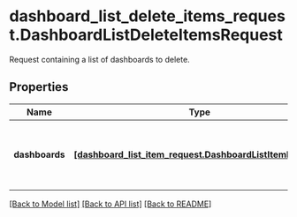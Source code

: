 # dashboard_list_delete_items_request.DashboardListDeleteItemsRequest

Request containing a list of dashboards to delete.
## Properties
Name | Type | Description | Notes
------------ | ------------- | ------------- | -------------
**dashboards** | [**[dashboard_list_item_request.DashboardListItemRequest]**](DashboardListItemRequest.md) | List of dashboards to delete from the dashboard list. | [optional] 

[[Back to Model list]](README.md#documentation-for-models) [[Back to API list]](README.md#documentation-for-api-endpoints) [[Back to README]](README.md)


